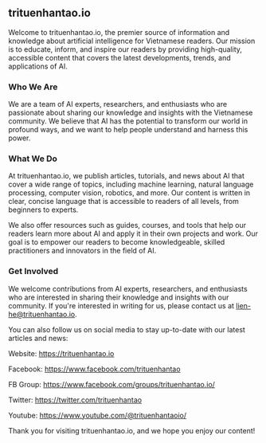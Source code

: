 ##  trituenhantao.io
Welcome to trituenhantao.io, the premier source of information and knowledge about artificial intelligence for Vietnamese readers. Our mission is to educate, inform, and inspire our readers by providing high-quality, accessible content that covers the latest developments, trends, and applications of AI.

### Who We Are
We are a team of AI experts, researchers, and enthusiasts who are passionate about sharing our knowledge and insights with the Vietnamese community. We believe that AI has the potential to transform our world in profound ways, and we want to help people understand and harness this power.

### What We Do
At trituenhantao.io, we publish articles, tutorials, and news about AI that cover a wide range of topics, including machine learning, natural language processing, computer vision, robotics, and more. Our content is written in clear, concise language that is accessible to readers of all levels, from beginners to experts.

We also offer resources such as guides, courses, and tools that help our readers learn more about AI and apply it in their own projects and work. Our goal is to empower our readers to become knowledgeable, skilled practitioners and innovators in the field of AI.

### Get Involved
We welcome contributions from AI experts, researchers, and enthusiasts who are interested in sharing their knowledge and insights with our community. If you're interested in writing for us, please contact us at lien-he@trituenhantao.io.

You can also follow us on social media to stay up-to-date with our latest articles and news:

Website: https://trituenhantao.io

Facebook: https://www.facebook.com/trituenhantao

FB Group: https://www.facebook.com/groups/trituenhantao.io/

Twitter: https://twitter.com/trituenhantao

Youtube: https://www.youtube.com/@trituenhantaoio/

Thank you for visiting trituenhantao.io, and we hope you enjoy our content!
